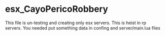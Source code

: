 # esx_CayoPericoRobbery
This file is un-testing and creating only esx servers. This is heist in rp servers. You needed put something data in confing and server/main.lua files
